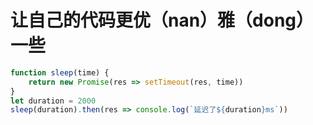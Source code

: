 # 让自己的代码更优（nan）雅（dong）一些

```javascript
function sleep(time) {
    return new Promise(res => setTimeout(res, time))
}
let duration = 2000
sleep(duration).then(res => console.log(`延迟了${duration}ms`))
```
